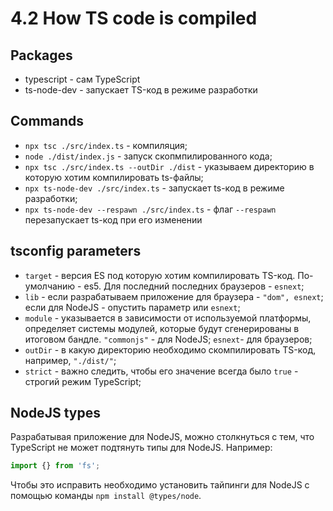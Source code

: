 # 4.2 How TS code is compiled

## Packages

- typescript - сам TypeScript
- ts-node-dev - запускает TS-код в режиме разработки

## Commands

- `npx tsc ./src/index.ts` - компиляция;
- `node ./dist/index.js` - запуск скопмпилированного кода;
- `npx tsc ./src/index.ts --outDir ./dist` - указываем директорию в которую хотим компилировать ts-файлы;
- `npx ts-node-dev ./src/index.ts` - запускает ts-код в режиме разработки;
- `npx ts-node-dev --respawn ./src/index.ts` - флаг `--respawn` перезапускает ts-код при его изменении

## tsconfig parameters

- `target` - версия ES под которую хотим компилировать TS-код. По-умолчанию - es5. Для последний последних браузеров - `esnext`;
- `lib` - если разрабатываем приложение для браузера - `"dom", esnext`; если для NodeJS - опустить параметр или `esnext`;
- `module` - указывается в зависимости от используемой платформы, определяет системы модулей, которые будут сгенерированы в итоговом бандле. `"commonjs"` - для NodeJS; `esnext`- для браузеров;
- `outDir` - в какую директорию необходимо скомпилировать TS-код, например, `"./dist/"`;
- `strict` - важно следить, чтобы его значение всегда было `true` - строгий режим TypeScript;

## NodeJS types

Разрабатывая приложение для NodeJS, можно столкнуться с тем, что TypeScript не может подтянуть типы для NodeJS. Например:

```TypeScript
import {} from 'fs';
```

Чтобы это исправить необходимо установить тайпинги для NodeJS с помощью команды `npm install @types/node`.
